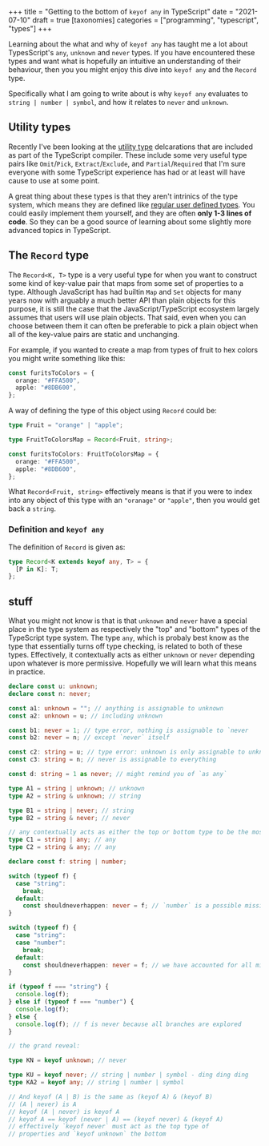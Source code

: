 +++
title = "Getting to the bottom of `keyof any` in TypeScript"
date = "2021-07-10"
draft = true
[taxonomies]
categories = ["programming", "typescript", "types"]
+++

Learning about the what and why of `keyof any` has taught me a lot about
TypesScript's `any`, `unknown` and `never` types. If you have encountered these
types and want what is hopefully an intuitive an understanding of their
behaviour, then you you might enjoy this dive into `keyof any` and the `Record`
type.

Specifically what I am going to write about is why `keyof any` evaluates to
`string | number | symbol`, and how it relates to `never` and `unknown`.

<!-- more -->

## Utility types

Recently I've been looking at the [utility type][1] delcarations that are
included as part of the TypeScript compiler. These include some very useful type
pairs like `Omit`/`Pick`, `Extract`/`Exclude`, and `Partial`/`Required` that I'm
sure everyone with some TypeScript experience has had or at least will have
cause to use at some point.

A great thing about these types is that they aren't intrinics of the type
system, which means they are defined like [regular user defined types][2]. You
could easily implement them yourself, and they are often **only 1-3 lines of
code**. So they can be a good source of learning about some slightly more
advanced topics in TypeScript.

## The `Record` type

The `Record<K, T>` type is a very useful type for when you want to construct
some kind of key-value pair that maps from some set of properties to a type.
Although JavaScript has had builtin `Map` and `Set` objects for many years now
with arguably a much better API than plain objects for this purpose, it is still
the case that the JavaScript/TypeScript ecosystem largely assumes that users
will use plain objects. That said, even when you can choose between them it can
often be preferable to pick a plain object when all of the key-value pairs are
static and unchanging.

For example, if you wanted to create a map from types of fruit to hex colors you
might write something like this:

```ts
const furitsToColors = {
  orange: "#FFA500",
  apple: "#8DB600",
};
```

A way of defining the type of this object using `Record` could be:

```ts
type Fruit = "orange" | "apple";

type FruitToColorsMap = Record<Fruit, string>;

const furitsToColors: FruitToColorsMap = {
  orange: "#FFA500",
  apple: "#8DB600",
};
```

What `Record<Fruit, string>` effectively means is that if you were to index into
any object of this type with an `"oranage"` or `"apple"`, then you would get
back a `string`.

### Definition and `keyof any`

The definition of `Record` is given as:

```ts
type Record<K extends keyof any, T> = {
  [P in K]: T;
};
```

## stuff

What you might not know is that is that `unknown` and `never` have a special
place in the type system as respectively the "top" and "bottom" types of the
TypeScript type system. The type `any`, which is probaly best know as the type
that essentially turns off type checking, is related to both of these types.
Effectively, it contextually acts as either `unknown` or `never` depending upon
whatever is more permissive. Hopefully we will learn what this means in
practice.

```ts
declare const u: unknown;
declare const n: never;

const a1: unknown = ""; // anything is assignable to unknown
const a2: unknown = u; // including unknown

const b1: never = 1; // type error, nothing is assignable to `never
const b2: never = n; // except `never` itself

const c2: string = u; // type error: unknown is only assignable to unknown
const c3: string = n; // never is assignable to everything

const d: string = 1 as never; // might remind you of `as any`
```

```ts
type A1 = string | unknown; // unknown
type A2 = string & unknown; // string

type B1 = string | never; // string
type B2 = string & never; // never

// any contextually acts as either the top or bottom type to be the most permissive type
type C1 = string | any; // any
type C2 = string & any; // any
```

```ts
declare const f: string | number;

switch (typeof f) {
  case "string":
    break;
  default:
    const shouldneverhappen: never = f; // `number` is a possible missing case
}

switch (typeof f) {
  case "string":
  case "number":
    break;
  default:
    const shouldneverhappen: never = f; // we have accounted for all missing cases
}

if (typeof f === "string") {
  console.log(f);
} else if (typeof f === "number") {
  console.log(f);
} else {
  console.log(f); // f is never because all branches are explored
}
```

```ts
// the grand reveal:

type KN = keyof unknown; // never

type KU = keyof never; // string | number | symbol - ding ding ding
type KA2 = keyof any; // string | number | symbol

// And keyof (A | B) is the same as (keyof A) & (keyof B)
// (A | never) is A
// keyof (A | never) is keyof A
// keyof A == keyof (never | A) == (keyof never) & (keyof A)
// effectively `keyof never` must act as the top type of
// properties and `keyof unknown` the bottom
```

[1]: https://www.typescriptlang.org/docs/handbook/utility-types.html
[2]:
  https://github.com/microsoft/TypeScript/blob/66c3063b06c1a8efb8d25d99db6426478b7dff79/lib/lib.es5.d.ts#L1468
